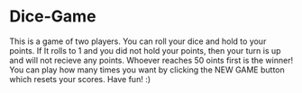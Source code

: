 # Dice-Game
This is a game of two players. You can roll your dice and hold to your points. 
If It rolls to 1 and you did not hold your points, then your turn is up and will not recieve any points.
Whoever reaches 50 oints first is the winner!
You can play how many times you want by clicking the NEW GAME button which resets your scores.
Have fun! :)
